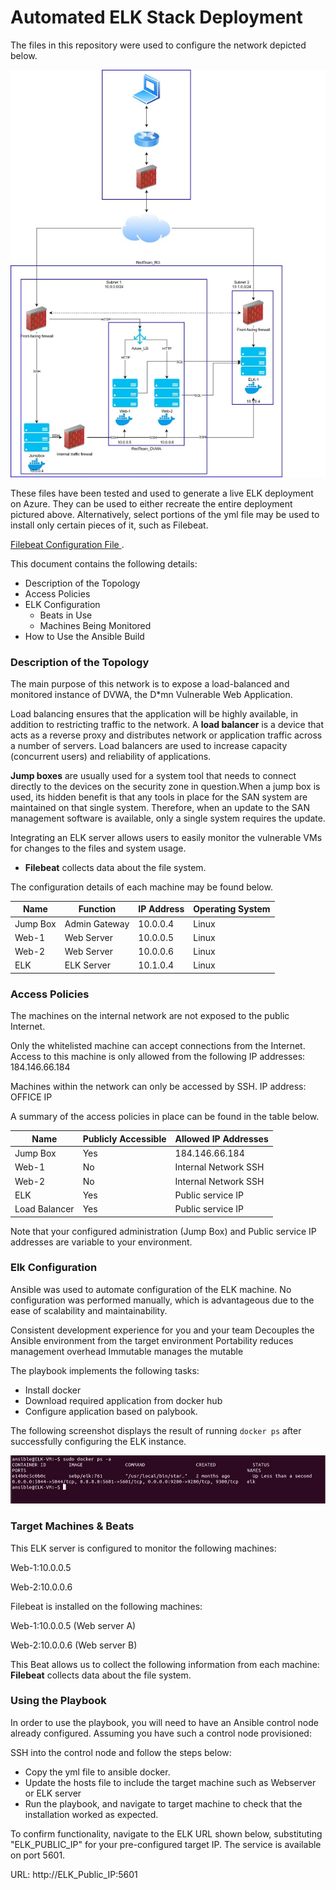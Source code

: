 # Automated ELK Stack Deployment

The files in this repository were used to configure the network depicted below.

![diagram](/Diagrams/app_diagrams.jpg)

These files have been tested and used to generate a live ELK deployment on Azure. They can be used to either recreate the entire deployment pictured above. Alternatively, select portions of the yml file may be used to install only certain pieces of it, such as Filebeat.

  [Filebeat Configuration File ](/Ansible/firebeat-playbook_yml).

This document contains the following details:
- Description of the Topology
- Access Policies
- ELK Configuration
  - Beats in Use
  - Machines Being Monitored
- How to Use the Ansible Build


### Description of the Topology

The main purpose of this network is to expose a load-balanced and monitored instance of DVWA, the D*mn Vulnerable Web Application.

Load balancing ensures that the application will be highly available, in addition to restricting traffic to the network.
A **load balancer** is a device that acts as a reverse proxy and distributes network or application traffic across a number of servers. Load balancers are used to increase capacity (concurrent users) and reliability of applications.

**Jump boxes** are usually used for a system tool that needs to connect directly to the devices on the security zone in question.When a jump box is used, its hidden benefit is that any tools in place for the SAN system are maintained on that single system. Therefore, when an update to the SAN management software is available, only a single system requires the update.

Integrating an ELK server allows users to easily monitor the vulnerable VMs for changes to the files and system usage.
- **Filebeat** collects data about the file system.

The configuration details of each machine may be found below.

| Name     | Function   | IP Address | Operating System |
|----------|------------|------------|------------------|
| Jump Box | Admin Gateway| 10.0.0.4   | Linux            |
| Web-1    | Web Server | 10.0.0.5   | Linux            |
| Web-2    | Web Server | 10.0.0.6   | Linux            |
| ELK      | ELK Server | 10.1.0.4   | Linux            |

### Access Policies

The machines on the internal network are not exposed to the public Internet. 

Only the whitelisted machine can accept connections from the Internet. Access to this machine is only allowed from the following IP addresses: 184.146.66.184

Machines within the network can only be accessed by SSH.
IP address: OFFICE IP

A summary of the access policies in place can be found in the table below.

| Name          | Publicly Accessible | Allowed IP Addresses |
|---------------|---------------------|----------------------|
| Jump Box      | Yes                 | 184.146.66.184       |
| Web-1         | No                  | Internal Network SSH |
| Web-2         | No                  | Internal Network SSH |
| ELK           | Yes                 | Public service IP    |
| Load Balancer | Yes                 | Public service IP    |

Note that your configured administration (Jump Box) and Public service IP addresses are variable to your environment.

### Elk Configuration

Ansible was used to automate configuration of the ELK machine. No configuration was performed manually, which is advantageous due to the ease of scalability and maintainability.

Consistent development experience for you and your team
Decouples the Ansible environment from the target environment
Portability reduces management overhead
Immutable manages the mutable

The playbook implements the following tasks:
- Install docker
- Download required application from docker hub
- Configure application based on palybook.

The following screenshot displays the result of running `docker ps` after successfully configuring the ELK instance.

![docker_elk](/Diagrams/docker-ps.jpg)

### Target Machines & Beats
This ELK server is configured to monitor the following machines:

Web-1:10.0.0.5

Web-2:10.0.0.6

Filebeat is installed on the following machines:

Web-1:10.0.0.5 (Web server A)

Web-2:10.0.0.6 (Web server B)

This Beat allows us to collect the following information from each machine: 
**Filebeat** collects data about the file system.

### Using the Playbook
In order to use the playbook, you will need to have an Ansible control node already configured. Assuming you have such a control node provisioned: 

SSH into the control node and follow the steps below:
- Copy the yml file to ansible docker.
- Update the hosts file to include the target machine such as Webserver or ELK server
- Run the playbook, and navigate to target machine to check that the installation worked as expected.

To confirm functionality, navigate to the ELK URL shown below, substituting "ELK_PUBLIC_IP" for your pre-configured target IP. The service is available on port 5601.

URL: http://ELK_Public_IP:5601
